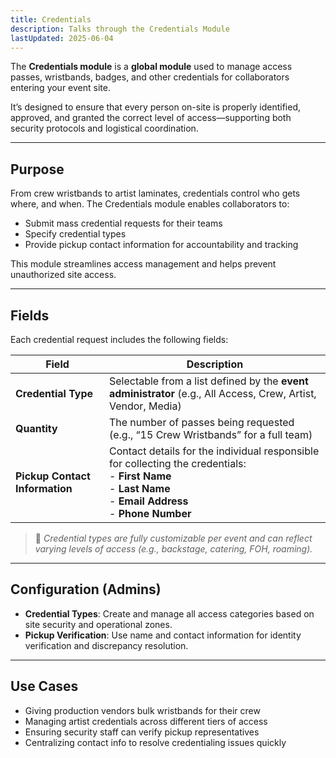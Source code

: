 ```yaml
---
title: Credentials
description: Talks through the Credentials Module
lastUpdated: 2025-06-04
---
```


The **Credentials module** is a **global module** used to manage access passes, wristbands, badges, and other credentials for collaborators entering your event site.

It’s designed to ensure that every person on-site is properly identified, approved, and granted the correct level of access—supporting both security protocols and logistical coordination.

---

## Purpose

From crew wristbands to artist laminates, credentials control who gets where, and when. The Credentials module enables collaborators to:

- Submit mass credential requests for their teams
- Specify credential types
- Provide pickup contact information for accountability and tracking

This module streamlines access management and helps prevent unauthorized site access.

---

## Fields

Each credential request includes the following fields:

| Field                          | Description                                                                                                                                                                |
| ------------------------------ | -------------------------------------------------------------------------------------------------------------------------------------------------------------------------- |
| **Credential Type**            | Selectable from a list defined by the **event administrator** (e.g., All Access, Crew, Artist, Vendor, Media)                                                              |
| **Quantity**                   | The number of passes being requested (e.g., “15 Crew Wristbands” for a full team)                                                                                          |
| **Pickup Contact Information** | Contact details for the individual responsible for collecting the credentials: <br> - **First Name** <br> - **Last Name** <br> - **Email Address** <br> - **Phone Number** |

> 🔐 _Credential types are fully customizable per event and can reflect varying levels of access (e.g., backstage, catering, FOH, roaming)._

---

## Configuration (Admins)

- **Credential Types**: Create and manage all access categories based on site security and operational zones.
- **Pickup Verification**: Use name and contact information for identity verification and discrepancy resolution.

---

## Use Cases

- Giving production vendors bulk wristbands for their crew
- Managing artist credentials across different tiers of access
- Ensuring security staff can verify pickup representatives
- Centralizing contact info to resolve credentialing issues quickly